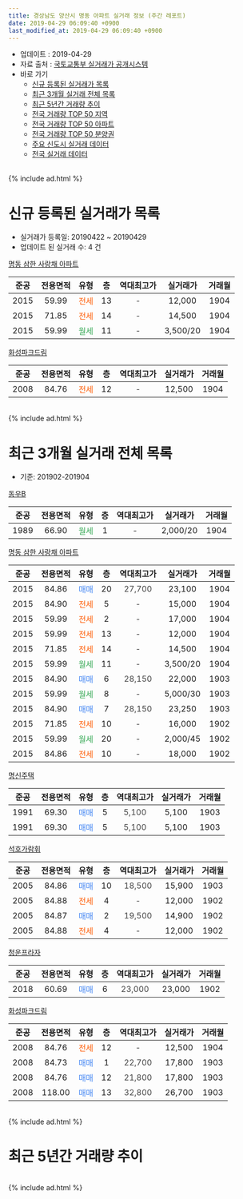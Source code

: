 ```yaml
---
title: 경상남도 양산시 명동 아파트 실거래 정보 (주간 레포트)
date: 2019-04-29 06:09:40 +0900
last_modified_at: 2019-04-29 06:09:40 +0900
---
```


* 업데이트 : 2019-04-29
* 자료 출처 : [국토교통부 실거래가 공개시스템](http://rt.molit.go.kr)
* 바로 가기
    * [신규 등록된 실거래가 목록](#신규-등록된-실거래가-목록)
    * [최근 3개월 실거래 전체 목록](#최근-3개월-실거래-전체-목록)
    * [최근 5년간 거래량 추이](#최근-5년간-거래량-추이)
    * [전국 거래량 TOP 50 지역](https://inasie.github.io/apt-trade-info/최근-3개월-전국에서-가장-거래가-많이-발생한-지역)
    * [전국 거래량 TOP 50 아파트](https://inasie.github.io/apt-trade-info/최근-3개월-전국에서-가장-거래가-많이-발생한-아파트)
    * [전국 거래량 TOP 50 분양권](https://inasie.github.io/apt-trade-info/최근-3개월-전국에서-가장-거래가-많이-발생한-분양권)
    * [주요 신도시 실거래 데이터](https://inasie.github.io/apt-trade-info/주요-신도시)
    * [전국 실거래 데이터](https://inasie.github.io/apt-trade-info/전국)
<br>
{% include ad.html %}
<br>

# 신규 등록된 실거래가 목록
* 실거래가 등록일: 20190422 ~ 20190429
* 업데이트 된 실거래 수: 4 건


[명동 삼한 사랑채 아파트](https://search.naver.com/search.naver?query=%EA%B2%BD%EC%83%81%EB%82%A8%EB%8F%84+%EC%96%91%EC%82%B0%EC%8B%9C+%EB%AA%85%EB%8F%99+%EB%AA%85%EB%8F%99+%EC%82%BC%ED%95%9C+%EC%82%AC%EB%9E%91%EC%B1%84+%EC%95%84%ED%8C%8C%ED%8A%B8)

|준공|전용면적|유형|층|역대최고가|실거래가|거래월|
|:---:|:---:|:---:|:---:|:---:|:---:|:---:|
|2015|59.99|<span style="color:#ff5a00">전세</span>|13|<span style="color:#444444">-</span>|12,000|1904|
|2015|71.85|<span style="color:#ff5a00">전세</span>|14|<span style="color:#444444">-</span>|14,500|1904|
|2015|59.99|<span style="color:#34a853">월세</span>|11|<span style="color:#444444">-</span>|3,500/20|1904|

[화성파크드림](https://search.naver.com/search.naver?query=%EA%B2%BD%EC%83%81%EB%82%A8%EB%8F%84+%EC%96%91%EC%82%B0%EC%8B%9C+%EB%AA%85%EB%8F%99+%ED%99%94%EC%84%B1%ED%8C%8C%ED%81%AC%EB%93%9C%EB%A6%BC)

|준공|전용면적|유형|층|역대최고가|실거래가|거래월|
|:---:|:---:|:---:|:---:|:---:|:---:|:---:|
|2008|84.76|<span style="color:#ff5a00">전세</span>|12|<span style="color:#444444">-</span>|12,500|1904|


<br>
{% include ad.html %}
<br>

# 최근 3개월 실거래 전체 목록
* 기준: 201902-201904


[동우B](https://search.naver.com/search.naver?query=%EA%B2%BD%EC%83%81%EB%82%A8%EB%8F%84+%EC%96%91%EC%82%B0%EC%8B%9C+%EB%AA%85%EB%8F%99+%EB%8F%99%EC%9A%B0B)

|준공|전용면적|유형|층|역대최고가|실거래가|거래월|
|:---:|:---:|:---:|:---:|:---:|:---:|:---:|
|1989|66.90|<span style="color:#34a853">월세</span>|1|<span style="color:#444444">-</span>|2,000/20|1904|

[명동 삼한 사랑채 아파트](https://search.naver.com/search.naver?query=%EA%B2%BD%EC%83%81%EB%82%A8%EB%8F%84+%EC%96%91%EC%82%B0%EC%8B%9C+%EB%AA%85%EB%8F%99+%EB%AA%85%EB%8F%99+%EC%82%BC%ED%95%9C+%EC%82%AC%EB%9E%91%EC%B1%84+%EC%95%84%ED%8C%8C%ED%8A%B8)

|준공|전용면적|유형|층|역대최고가|실거래가|거래월|
|:---:|:---:|:---:|:---:|:---:|:---:|:---:|
|2015|84.86|<span style="color:#4285f3">매매</span>|20|<span style="color:#444444">27,700</span>|23,100|1904|
|2015|84.90|<span style="color:#ff5a00">전세</span>|5|<span style="color:#444444">-</span>|15,000|1904|
|2015|59.99|<span style="color:#ff5a00">전세</span>|2|<span style="color:#444444">-</span>|17,000|1904|
|2015|59.99|<span style="color:#ff5a00">전세</span>|13|<span style="color:#444444">-</span>|12,000|1904|
|2015|71.85|<span style="color:#ff5a00">전세</span>|14|<span style="color:#444444">-</span>|14,500|1904|
|2015|59.99|<span style="color:#34a853">월세</span>|11|<span style="color:#444444">-</span>|3,500/20|1904|
|2015|84.90|<span style="color:#4285f3">매매</span>|6|<span style="color:#444444">28,150</span>|22,000|1903|
|2015|59.99|<span style="color:#34a853">월세</span>|8|<span style="color:#444444">-</span>|5,000/30|1903|
|2015|84.90|<span style="color:#4285f3">매매</span>|7|<span style="color:#444444">28,150</span>|23,250|1903|
|2015|71.85|<span style="color:#ff5a00">전세</span>|10|<span style="color:#444444">-</span>|16,000|1902|
|2015|59.99|<span style="color:#34a853">월세</span>|20|<span style="color:#444444">-</span>|2,000/45|1902|
|2015|84.86|<span style="color:#ff5a00">전세</span>|10|<span style="color:#444444">-</span>|18,000|1902|

[명신주택](https://search.naver.com/search.naver?query=%EA%B2%BD%EC%83%81%EB%82%A8%EB%8F%84+%EC%96%91%EC%82%B0%EC%8B%9C+%EB%AA%85%EB%8F%99+%EB%AA%85%EC%8B%A0%EC%A3%BC%ED%83%9D)

|준공|전용면적|유형|층|역대최고가|실거래가|거래월|
|:---:|:---:|:---:|:---:|:---:|:---:|:---:|
|1991|69.30|<span style="color:#4285f3">매매</span>|5|<span style="color:#444444">5,100</span>|5,100|1903|
|1991|69.30|<span style="color:#4285f3">매매</span>|5|<span style="color:#444444">5,100</span>|5,100|1903|

[석호가람휘](https://search.naver.com/search.naver?query=%EA%B2%BD%EC%83%81%EB%82%A8%EB%8F%84+%EC%96%91%EC%82%B0%EC%8B%9C+%EB%AA%85%EB%8F%99+%EC%84%9D%ED%98%B8%EA%B0%80%EB%9E%8C%ED%9C%98)

|준공|전용면적|유형|층|역대최고가|실거래가|거래월|
|:---:|:---:|:---:|:---:|:---:|:---:|:---:|
|2005|84.86|<span style="color:#4285f3">매매</span>|10|<span style="color:#444444">18,500</span>|15,900|1903|
|2005|84.88|<span style="color:#ff5a00">전세</span>|4|<span style="color:#444444">-</span>|12,000|1902|
|2005|84.87|<span style="color:#4285f3">매매</span>|2|<span style="color:#444444">19,500</span>|14,900|1902|
|2005|84.88|<span style="color:#ff5a00">전세</span>|4|<span style="color:#444444">-</span>|12,000|1902|

[청운프라자](https://search.naver.com/search.naver?query=%EA%B2%BD%EC%83%81%EB%82%A8%EB%8F%84+%EC%96%91%EC%82%B0%EC%8B%9C+%EB%AA%85%EB%8F%99+%EC%B2%AD%EC%9A%B4%ED%94%84%EB%9D%BC%EC%9E%90)

|준공|전용면적|유형|층|역대최고가|실거래가|거래월|
|:---:|:---:|:---:|:---:|:---:|:---:|:---:|
|2018|60.69|<span style="color:#4285f3">매매</span>|6|<span style="color:#444444">23,000</span>|23,000|1902|

[화성파크드림](https://search.naver.com/search.naver?query=%EA%B2%BD%EC%83%81%EB%82%A8%EB%8F%84+%EC%96%91%EC%82%B0%EC%8B%9C+%EB%AA%85%EB%8F%99+%ED%99%94%EC%84%B1%ED%8C%8C%ED%81%AC%EB%93%9C%EB%A6%BC)

|준공|전용면적|유형|층|역대최고가|실거래가|거래월|
|:---:|:---:|:---:|:---:|:---:|:---:|:---:|
|2008|84.76|<span style="color:#ff5a00">전세</span>|12|<span style="color:#444444">-</span>|12,500|1904|
|2008|84.73|<span style="color:#4285f3">매매</span>|1|<span style="color:#444444">22,700</span>|17,800|1903|
|2008|84.76|<span style="color:#4285f3">매매</span>|12|<span style="color:#444444">21,800</span>|17,800|1903|
|2008|118.00|<span style="color:#4285f3">매매</span>|13|<span style="color:#444444">32,800</span>|26,700|1903|


<br>
{% include ad.html %}
<br>

# 최근 5년간 거래량 추이


<div style="width:100%;">
    <canvas id="deal_progress" height="200"></canvas>
</div>

<script>
new Chart(document.getElementById("deal_progress"), {
    type: 'line',
    data: {
        labels: ['201404','201405','201406','201407','201408','201409','201410','201411','201412','201501','201502','201503','201504','201505','201506','201507','201508','201509','201510','201511','201512','201601','201602','201603','201604','201605','201606','201607','201608','201609','201610','201611','201612','201701','201702','201703','201704','201705','201706','201707','201708','201709','201710','201711','201712','201801','201802','201803','201804','201805','201806','201807','201808','201809','201810','201811','201812','201901','201902','201903','201904'],
        datasets: [{
            label: '매매',
            pointRadius: 1,
            data: [1, 4, 5, 4, 5, 10, 5, 8, 3, 8, 7, 3, 15, 7, 11, 7, 5, 7, 6, 13, 9, 4, 9, 11, 9, 10, 13, 11, 4, 9, 12, 21, 6, 6, 7, 9, 7, 12, 7, 4, 3, 3, 6, 5, 3, 4, 2, 5, 3, 2, 2, 5, 7, 2, 8, 7, 1, 13, 2, 8, 1],
            borderColor: "rgba(255, 201, 14, 1)",
            backgroundColor: "rgba(255, 201, 14, 0.5)",
            fill: false,
            lineTension: 0
        },{
            label: '전월세',
            pointRadius: 1,
            data: [2, 3, 5, 0, 2, 3, 6, 2, 1, 2, 1, 3, 0, 1, 6, 3, 8, 7, 7, 21, 17, 20, 23, 10, 5, 11, 3, 5, 2, 5, 7, 4, 2, 4, 5, 10, 3, 2, 2, 9, 13, 3, 4, 7, 11, 8, 7, 5, 7, 3, 5, 2, 5, 3, 6, 4, 7, 6, 5, 1, 7],
            borderColor: "rgba(0, 141, 185, 1)",
            backgroundColor: "rgba(0, 141, 185, 0.5)",
            fill: false,
            lineTension: 0
        }
        ]
    },
    options: {
        responsive: true,
        title: {
            display: false
        },
        tooltips: {
            mode: 'index',
            intersect: false
        },
        hover: {
            mode: 'nearest',
            intersect: true
        },
        scales: {
            xAxes: [{
                display: true,
                scaleLabel: {
                    display: true,
                    labelString: '년/월'
                }
            }],
            yAxes: [{
                display: true,
                ticks: {
                    suggestedMin: 0,
                },
                scaleLabel: {
                    display: true,
                    labelString: '실거래 수'
                }
            }]
        }
    }
});

</script>


<br>
{% include ad.html %}
<br>

